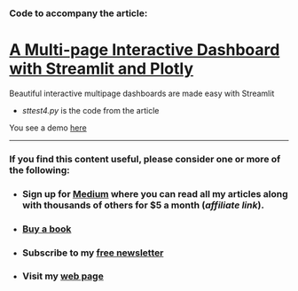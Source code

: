 ### Code to accompany the article:

# [A Multi-page Interactive Dashboard with Streamlit and Plotly](https://towardsdatascience.com/a-multi-page-interactive-dashboard-with-streamlit-and-plotly-c3182443871a)
Beautiful interactive multipage dashboards are made easy with Streamlit

- _sttest4.py_ is the code from the article

You see a demo [here](http://ajstreamlit.herokuapp.com/)

---
### If you find this content useful, please consider one or more of the following:

-  ### Sign up for [Medium](https://medium.com/@alan-jones/membership) where you can read all my articles along with thousands of others for $5 a month (_affiliate link_).  
-  ### [Buy a book](https://alanjones.gumroad.com/)
-  ### Subscribe to my [free newsletter](https://technofile.substack.com/)
-  ### Visit my [web page](alanjones2.github.io)
